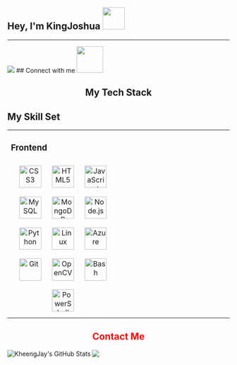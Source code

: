 <h2>Hey, I'm KingJoshua <img src="https://media.giphy.com/media/12oufCB0MyZ1Go/giphy.gif" width="50"> </h2>
<hr>

<img src="https://readme-typing-svg.herokuapp.com?color=1280E9&lines=Front+End+Website+Designer;A+Passionate+Learner!">
## Connect with me <img src="https://media.giphy.com/media/LnQjpWaON8nhr21vNW/giphy.gif" width="60">
<h2 align = "center" >My Tech Stack</h2>

## My Skill Set  
<table><tr><td valign="top" width="33%">

### Frontend  
<div align="center">  
<img style="margin: 10px" src="https://profilinator.rishav.dev/skills-assets/css3-original-wordmark.svg" alt="CSS3" height="50" />  
<img style="margin: 10px" src="https://profilinator.rishav.dev/skills-assets/html5-original-wordmark.svg" alt="HTML5" height="50" />  
<img style="margin: 10px" src="https://profilinator.rishav.dev/skills-assets/javascript-original.svg" alt="JavaScript" height="50" />  
<img style="margin: 10px" src="https://profilinator.rishav.dev/skills-assets/mysql-original-wordmark.svg" alt="MySQL" height="50" />  
<img style="margin: 10px" src="https://profilinator.rishav.dev/skills-assets/mongodb-original-wordmark.svg" alt="MongoDB" height="50" />  
<img style="margin: 10px" src="https://profilinator.rishav.dev/skills-assets/nodejs-original-wordmark.svg" alt="Node.js" height="50" />  
<img style="margin: 10px" src="https://profilinator.rishav.dev/skills-assets/python-original.svg" alt="Python" height="50" />  
<img style="margin: 10px" src="https://profilinator.rishav.dev/skills-assets/linux-original.svg" alt="Linux" height="50" />  
<img style="margin: 10px" src="https://profilinator.rishav.dev/skills-assets/microsoft_azure-icon.svg" alt="Azure" height="50" />  
<img style="margin: 10px" src="https://profilinator.rishav.dev/skills-assets/git-scm-icon.svg" alt="Git" height="50" />  
<img style="margin: 10px" src="https://profilinator.rishav.dev/skills-assets/opencv-icon.svg" alt="OpenCV" height="50" />  
<img style="margin: 10px" src="https://profilinator.rishav.dev/skills-assets/gnu_bash-icon.svg" alt="Bash" height="50" />  
<img style="margin: 10px" src="https://profilinator.rishav.dev/skills-assets/powershell.png" alt="PowerShell" height="50" />  
</div>

</td><td valign="top" width="33%">


</td></tr></table>
   
 <h2 align ="center" style="color: red"> Contact Me </h2>
 <a href= "wa.link/rc6zeu"> <img src = "https://img.shields.io/badge/WhatsApp-25D366?style=for-the-badge&logo=whatsapp&logoColor=white"> </a>

<img align="left" alt="KheengJay's GitHub Stats" src="https://github-readme-stats.vercel.app/api?username=KheengJhay&theme=highcontrast&show_icons=true&count_private=true" />
